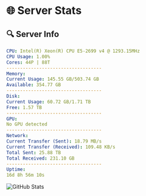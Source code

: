 # 🌐 Server Stats
## 🔍 Server Info
```yaml
CPU: Intel(R) Xeon(R) CPU E5-2699 v4 @ 1293.15MHz
CPU Usage: 1.00%
Cores: 44P | 88T
-----------------------------------
Memory:
Current Usage: 145.55 GB/503.74 GB
Available: 354.77 GB
-----------------------------------
Disk:
Current Usage: 60.72 GB/1.71 TB
Free: 1.57 TB
-----------------------------------
GPU:
No GPU detected
-----------------------------------
Network:
Current Transfer (Sent): 18.79 MB/s
Current Transfer (Received): 109.48 KB/s
Total Sent: 25.88 TB
Total Received: 231.10 GB
-----------------------------------
Uptime:
16d 8h 56m 10s
```
![GitHub Stats](https://img.shields.io/badge/Updated-2025-03-24_06:18:59-blue)